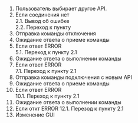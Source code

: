 1. Пользователь выбирает другое API.
2. Если соединения нет  
    2.1. Вывод об ошибке  
    2.2. Переход к пункту 
3. Отправка команды отключения
4. Ожидание ответа о приеме команды
5. Если ответ ERROR  
    5.1. Переход к пункту 2.1  
6. Ожидание ответа о выполнении команды
7. Если ответ ERROR  
    7.1. Переход к пункту 2.1  
8. Отправка команды подключения с новым API
9. Ожидание ответа о приеме команды  
10. Если ответ ERROR  
    10.1. Переход к пункту 2.1
11. Ожидание ответа о выполнении команды
12. Если откт ERROR
    12.1. Перезод к пункту 2.1
13. Изменение GUI